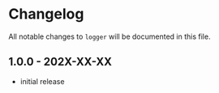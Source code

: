 # Changelog

All notable changes to `logger` will be documented in this file.

## 1.0.0 - 202X-XX-XX

- initial release
